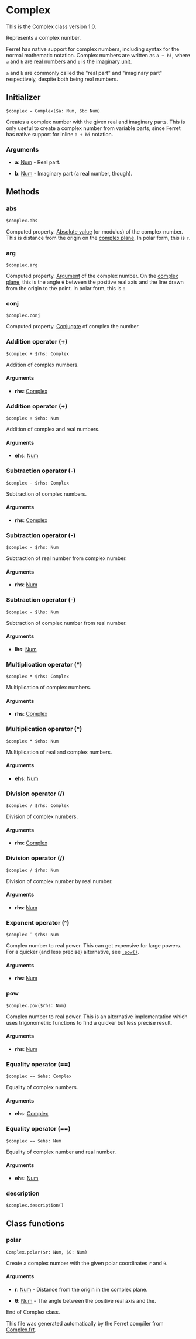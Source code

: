 # Complex

This is the Complex class version 1.0.

Represents a complex number.

Ferret has native support for complex numbers, including syntax for the
normal mathematic notation. Complex numbers are written as `a + bi`, where
`a` and `b` are [real numbers](Number.md) and `i` is the
[imaginary unit](https://en.wikipedia.org/wiki/Imaginary_unit).

`a` and `b` are commonly called the "real part" and "imaginary part"
respectively, despite both being real numbers.


## Initializer

```
$complex = Complex($a: Num, $b: Num)
```

Creates a complex number with the given real and imaginary parts. This is
only useful to create a complex number from variable parts, since Ferret
has native support for inline `a + bi` notation.


### Arguments

* __a__: [Num](/std/doc/Number.md) - Real part.

* __b__: [Num](/std/doc/Number.md) - Imaginary part (a real number, though).

## Methods

### abs

```
$complex.abs
```

Computed property. [Absolute value](https://en.wikipedia.org/wiki/Absolute_value#Complex_numbers)
(or modulus) of the complex number. This is distance from the origin on the
[complex plane](https://en.wikipedia.org/wiki/Complex_plane). In polar form,
this is `r`.



### arg

```
$complex.arg
```

Computed property. [Argument](https://en.wikipedia.org/wiki/Argument_(complex_analysis)) of
the complex number. On the
[complex plane](https://en.wikipedia.org/wiki/Complex_plane), this is the
angle `θ` between the positive real axis and the line drawn from the origin
to the point. In polar form, this is `θ`.



### conj

```
$complex.conj
```

Computed property. [Conjugate](https://en.wikipedia.org/wiki/Complex_conjugate) of complex the
number.



### Addition operator (+)

```
$complex + $rhs: Complex
```

Addition of complex numbers.


#### Arguments

* __rhs__: [Complex](/std/doc/Complex.md)  



### Addition operator (+)

```
$complex + $ehs: Num
```

Addition of complex and real numbers.


#### Arguments

* __ehs__: [Num](/std/doc/Number.md)  



### Subtraction operator (-)

```
$complex - $rhs: Complex
```

Subtraction of complex numbers.


#### Arguments

* __rhs__: [Complex](/std/doc/Complex.md)  



### Subtraction operator (-)

```
$complex - $rhs: Num
```

Subtraction of real number from complex number.


#### Arguments

* __rhs__: [Num](/std/doc/Number.md)  



### Subtraction operator (-)

```
$complex - $lhs: Num
```

Subtraction of complex number from real number.


#### Arguments

* __lhs__: [Num](/std/doc/Number.md)  



### Multiplication operator (*)

```
$complex * $rhs: Complex
```

Multiplication of complex numbers.


#### Arguments

* __rhs__: [Complex](/std/doc/Complex.md)  



### Multiplication operator (*)

```
$complex * $ehs: Num
```

Multiplication of real and complex numbers.


#### Arguments

* __ehs__: [Num](/std/doc/Number.md)  



### Division operator (/)

```
$complex / $rhs: Complex
```

Division of complex numbers.


#### Arguments

* __rhs__: [Complex](/std/doc/Complex.md)  



### Division operator (/)

```
$complex / $rhs: Num
```

Division of complex number by real number.


#### Arguments

* __rhs__: [Num](/std/doc/Number.md)  



### Exponent operator (^)

```
$complex ^ $rhs: Num
```

Complex number to real power.
This can get expensive for large powers.
For a quicker (and less precise) alternative, see [`.pow()`](#pow).


#### Arguments

* __rhs__: [Num](/std/doc/Number.md)  



### pow

```
$complex.pow($rhs: Num)
```

Complex number to real power. This is an alternative implementation which
uses trigonometric functions to find a quicker but less precise result.


#### Arguments

* __rhs__: [Num](/std/doc/Number.md)  



### Equality operator (==)

```
$complex == $ehs: Complex
```

Equality of complex numbers.


#### Arguments

* __ehs__: [Complex](/std/doc/Complex.md)  



### Equality operator (==)

```
$complex == $ehs: Num
```

Equality of complex number and real number.


#### Arguments

* __ehs__: [Num](/std/doc/Number.md)  



### description

```
$complex.description()
```


## Class functions

### polar

```
Complex.polar($r: Num, $θ: Num)
```

Create a complex number with the given polar coordinates `r` and `θ`.


#### Arguments

* __r__: [Num](/std/doc/Number.md) - Distance from the origin in the complex plane.

* __θ__: [Num](/std/doc/Number.md) - The angle between the positive real axis and the.





End of Complex class.

This file was generated automatically by the Ferret compiler from
[Complex.frt](../Complex.frt).